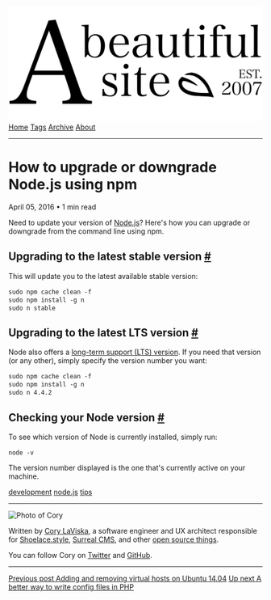 <a href="../../index.html" class="header-link"><img src="../../images/logos/wordmark.svg" alt="A Beautiful Site" class="wordmark" /></a> <a href="../../index.html" class="nav-item">Home</a> <a href="../../tags/index.html" class="nav-item">Tags</a> <a href="../index.html" class="nav-item">Archive</a> <a href="../../about/index.html" class="nav-item">About</a>

------------------------------------------------------------------------

How to upgrade or downgrade Node.js using npm
=============================================

April 05, 2016 • 1 min read

Need to update your version of [Node.js](https://nodejs.org/)? Here's how you can upgrade or downgrade from the command line using npm.

Upgrading to the latest stable version <a href="#upgrading-to-the-latest-stable-version" class="direct-link">#</a>
------------------------------------------------------------------------------------------------------------------

This will update you to the latest available stable version:

    sudo npm cache clean -f
    sudo npm install -g n
    sudo n stable

Upgrading to the latest LTS version <a href="#upgrading-to-the-latest-lts-version" class="direct-link">#</a>
------------------------------------------------------------------------------------------------------------

Node also offers a [long-term support (LTS) version](https://github.com/nodejs/LTS/). If you need that version (or any other), simply specify the version number you want:

    sudo npm cache clean -f
    sudo npm install -g n
    sudo n 4.4.2

Checking your Node version <a href="#checking-your-node-version" class="direct-link">#</a>
------------------------------------------------------------------------------------------

To see which version of Node is currently installed, simply run:

    node -v

The version number displayed is the one that's currently active on your machine.

<a href="../../tags/development/index.html" class="post-tag">development</a> <a href="../../tags/node.js/index.html" class="post-tag">node.js</a> <a href="../../tags/tips/index.html" class="post-tag">tips</a>

------------------------------------------------------------------------

<img src="http://0.gravatar.com/avatar/bf1b3b95fd5b096a3592247c29667b33?s=512" alt="Photo of Cory" class="avatar avatar-small" />

Written by [Cory LaViska](../../index-4.html), a software engineer and UX architect responsible for [Shoelace.style](https://shoelace.style/), [Surreal CMS](https://www.surrealcms.com/), and other [open source things](https://github.com/claviska).

You can follow Cory on [Twitter](https://twitter.com/claviska) and [GitHub](https://github.com/claviska).

------------------------------------------------------------------------

<a href="../adding-and-removing-virtual-hosts-on-ubuntu-1404/index.html" class="post-nav-previous"><span class="small">Previous post</span> Adding and removing virtual hosts on Ubuntu 14.04</a> <a href="../a-better-way-to-write-config-files-in-php/index.html" class="post-nav-next"><span class="small">Up next</span> A better way to write config files in PHP</a>
